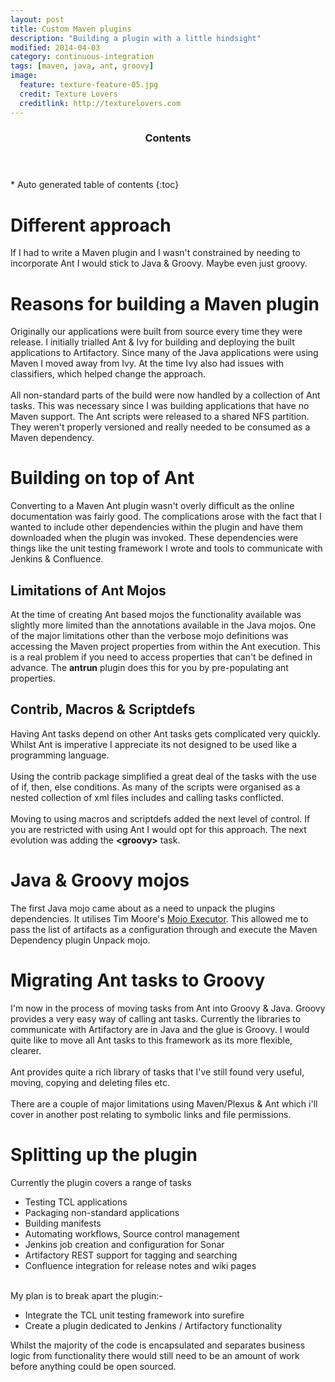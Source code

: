 ```yaml
---
layout: post
title: Custom Maven plugins
description: "Building a plugin with a little hindsight"
modified: 2014-04-03
category: continuous-integration
tags: [maven, java, ant, groovy]
image:
  feature: texture-feature-05.jpg
  credit: Texture Lovers
  creditlink: http://texturelovers.com
---
```


<section id="table-of-contents" class="toc">
  <header>
    <h3>Contents</h3>
  </header>
<div id="drawer" markdown="1">
*  Auto generated table of contents
{:toc}
</div>
</section><!-- /#table-of-contents -->

# Different approach
If I had to write a Maven plugin and I wasn't constrained by needing to incorporate Ant I would stick to Java & Groovy. Maybe even just groovy.

# Reasons for building a Maven plugin

Originally our applications were built from source every time they were release. I initially trialled Ant & Ivy for building and
deploying the built applications to Artifactory. Since many of the Java applications were using Maven I moved away from Ivy. At the time
Ivy also had issues with classifiers, which helped change the approach.
<br/><br/>
All non-standard parts of the build were now handled by a collection of Ant tasks. This was necessary since I was building applications that
have no Maven support. The Ant scripts were released to a shared NFS partition. They weren't properly versioned and really needed to be consumed as a Maven dependency.


# Building on top of Ant

Converting to a Maven Ant plugin wasn't overly difficult as the online documentation was fairly good. The complications arose with the fact that I wanted
to include other dependencies within the plugin and have them downloaded when the plugin was invoked. These dependencies were things like the unit testing framework I wrote
and tools to communicate with Jenkins & Confluence.

## Limitations of Ant Mojos
At the time of creating Ant based mojos the functionality available was slightly more limited than the annotations available in the Java mojos.
One of the major limitations other than the verbose mojo definitions was accessing the Maven project properties from within the Ant execution. This is a real problem
if you need to access properties that can't be defined in advance. The <b>antrun</b> plugin does this for you by pre-populating ant properties.

## Contrib, Macros & Scriptdefs

Having Ant tasks depend on other Ant tasks gets complicated very quickly. Whilst Ant is imperative I appreciate its not designed to be used like a programming language.
<br/><br/>
Using the contrib package simplified a great deal of the tasks with the use of if, then, else conditions. As many of the scripts
were organised as a nested collection of xml files includes and calling tasks conflicted.
<br/><br/>
Moving to using macros and scriptdefs added the next level of control. If you are restricted with using Ant I would opt for this approach.
The next evolution was adding the <b>&lt;groovy&gt;</b> task.

# Java & Groovy mojos
The first Java mojo came about as a need to unpack the plugins dependencies. It utilises Tim Moore's [Mojo Executor]( https://github.com/TimMoore/mojo-executor).
This allowed me to pass the list of artifacts as a configuration through and execute the Maven Dependency plugin Unpack mojo.

# Migrating Ant tasks to Groovy

I'm now in the process of moving tasks from Ant into Groovy & Java. Groovy provides a very easy way of calling ant tasks. Currently the libraries to communicate with
Artifactory are in Java and the glue is Groovy. I would quite like to move all Ant tasks to this framework as its more flexible, clearer.
<br/><br/>
Ant provides quite a rich library of tasks that I've still found very useful, moving, copying and deleting files etc.
<br/>
<br/>
There are a couple of major limitations using Maven/Plexus & Ant which i'll cover in another post relating to symbolic links and file permissions.

# Splitting up the plugin
Currently the plugin covers a range of tasks
<br/>

* Testing TCL applications
* Packaging non-standard applications
* Building manifests
* Automating workflows, Source control management
* Jenkins job creation and configuration for Sonar
* Artifactory REST support for tagging and searching
* Confluence integration for release notes and wiki pages

<br/>
My plan is to break apart the plugin:-
<br/>

* Integrate the TCL unit testing framework into surefire
* Create a plugin dedicated to Jenkins / Artifactory functionality

Whilst the majority of the code is encapsulated and separates business logic from functionality there would still need to be an amount of work before anything could be open sourced.
